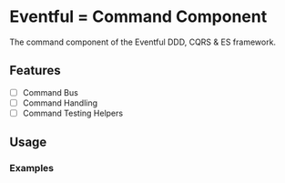 # Eventful = Command Component

The command component of the Eventful DDD, CQRS & ES framework.

## Features

- [ ] Command Bus
- [ ] Command Handling
- [ ] Command Testing Helpers

## Usage

### Examples